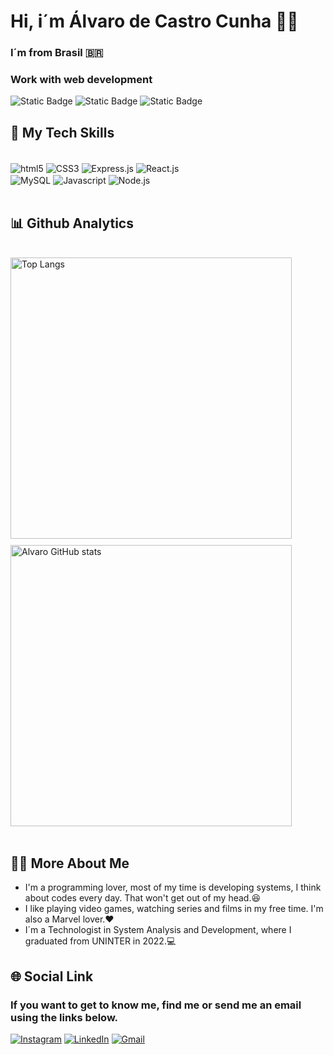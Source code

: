 # Hi, i´m Álvaro de Castro Cunha 👋🏻
### I´m from Brasil 🇧🇷
### Work with web development

![Static Badge](https://img.shields.io/badge/Dev-Front--End-yellow)
![Static Badge](https://img.shields.io/badge/Dev-Back--End-blue)
![Static Badge](https://img.shields.io/badge/Dev-Database-green)
</br>

## 🚀 My Tech Skills

<div style="display: inline_block"></br>
    <img align="center" alt="html5" src="https://img.shields.io/badge/HTML5-E34F26?style=for-the-badge&logo=html5&logoColor=white"/>
    <img align="center" alt="CSS3" src="https://img.shields.io/badge/CSS3-1572B6?style=for-the-badge&logo=css3&logoColor=white"/>
    <img align="center" alt="Express.js" src="https://img.shields.io/badge/Express.js-404D59?style=for-the-badge"/>
    <img align="center" alt="React.js" src="https://img.shields.io/badge/React-20232A?style=for-the-badge&logo=react&logoColor=61DAFB"/><br>
    <img align="center" alt="MySQL" src="https://img.shields.io/badge/MySQL-00000F?style=for-the-badge&logo=mysql&logoColor=white"/> 
    <img align="center" alt="Javascript" src="https://img.shields.io/badge/JavaScript-F7DF1E?style=for-the-badge&logo=javascript&logoColor=black"/> 
    <img align="center" alt="Node.js" src="https://img.shields.io/badge/Node.js-43853D?style=for-the-badge&logo=node.js&logoColor=white"/> 
</div>
</br>



## 📊 Github Analytics
</br>

<div style="display: flex; flex-flow: column nowrap; gap: 10px; ">
    <img width="450em" src="https://github-readme-stats.vercel.app/api/top-langs/?username=AlvaroCastroC&layout=compact&theme=cobalt2" alt="Top Langs" />
    <img width="450em" src="https://github-readme-stats.vercel.app/api?username=AlvaroCastroC&show_icons=true&theme=cobalt2" alt="Alvaro GitHub stats"/>
</div>
</br>



## 🙋‍♂️ More About Me

- I'm a programming lover, most of my time is developing systems, I think about codes every day. That won't get out of my head.😆
- I like playing video games, watching series and films in my free time. I'm also a Marvel lover.❤️
- I´m a Technologist in System Analysis and Development, where I graduated from UNINTER in 2022.💻


## 🌐 Social Link

### If you want to get to know me, find me or send me an email using the links below.

[![Instagram](https://img.shields.io/badge/Instagram-E4405F?style=for-the-badge&logo=instagram&logoColor=white)](https://www.instagram.com/alvaro_cstro/ )
[![LinkedIn](https://img.shields.io/badge/LinkedIn-0077B5?style=for-the-badge&logo=linkedin&logoColor=white)](https://www.linkedin.com/in/alvarocastroc)
[![Gmail](https://img.shields.io/badge/Gmail-D14836?style=for-the-badge&logo=gmail&logoColor=white&)](https://mailto:alvarocastrocunha14@gmail.com)

